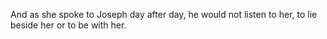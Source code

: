 And as she spoke to Joseph day after day, he would not listen to her, to lie beside her or to be with her.
